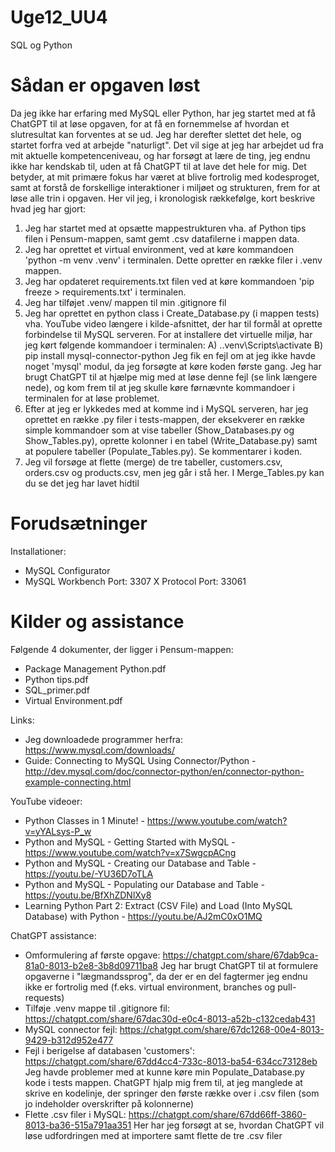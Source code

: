 # Uge12_UU4
 SQL og Python

 # Sådan er opgaven løst
 Da jeg ikke har erfaring med MySQL eller Python, har jeg startet med at få ChatGPT til at løse opgaven, for at få en fornemmelse af hvordan et slutresultat kan forventes at se ud. Jeg har derefter slettet det hele, og startet forfra ved at arbejde "naturligt". Det vil sige at jeg har arbejdet ud fra mit aktuelle kompetenceniveau, og har forsøgt at lære de ting, jeg endnu ikke har kendskab til, uden at få ChatGPT til at lave det hele for mig. Det betyder, at mit primære fokus har været at blive fortrolig med kodesproget, samt at forstå de forskellige interaktioner i miljøet og strukturen, frem for at løse alle trin i opgaven.
 Her vil jeg, i kronologisk rækkefølge, kort beskrive hvad jeg har gjort:
 1. Jeg har startet med at opsætte mappestrukturen vha. af Python tips filen i Pensum-mappen, samt gemt .csv datafilerne i mappen data.
 2. Jeg har oprettet et virtual environment, ved at køre kommandoen 'python -m venv .venv' i terminalen. Dette opretter en række filer i .venv mappen.
 3. Jeg har opdateret requirements.txt filen ved at køre kommandoen 'pip freeze > requirements.txt' i terminalen.
 4. Jeg har tilføjet .venv/ mappen til min .gitignore fil
 5. Jeg har oprettet en python class i Create_Database.py (i mappen tests) vha. YouTube video længere i kilde-afsnittet, der har til formål at oprette forbindelse til MySQL serveren. For at installere det virtuelle miljø, har jeg kørt følgende kommandoer i terminalen:
 A) .\.venv\Scripts\activate
 B) pip install mysql-connector-python
 Jeg fik en fejl om at jeg ikke havde noget 'mysql' modul, da jeg forsøgte at køre koden første gang. Jeg har brugt ChatGPT til at hjælpe mig med at løse denne fejl (se link længere nede), og kom frem til at jeg skulle køre førnævnte kommandoer i terminalen for at løse problemet.
 6. Efter at jeg er lykkedes med at komme ind i MySQL serveren, har jeg oprettet en række .py filer i tests-mappen, der eksekverer en række simple kommandoer som at vise tabeller (Show_Databases.py og Show_Tables.py), oprette kolonner i en tabel (Write_Database.py) samt at populere tabeller (Populate_Tables.py). Se kommentarer i koden.
 7. Jeg vil forsøge at flette (merge) de tre tabeller, customers.csv, orders.csv og products.csv, men jeg går i stå her. I Merge_Tables.py kan du se det jeg har lavet hidtil

 # Forudsætninger
 Installationer:
 - MySQL Configurator
 - MySQL Workbench
 Port: 3307
 X Protocol Port: 33061

 # Kilder og assistance
 Følgende 4 dokumenter, der ligger i Pensum-mappen:
 - Package Management Python.pdf
 - Python tips.pdf
 - SQL_primer.pdf
 - Virtual Environment.pdf

 Links:
 - Jeg downloadede programmer herfra: https://www.mysql.com/downloads/
 - Guide: Connecting to MySQL Using Connector/Python - http://dev.mysql.com/doc/connector-python/en/connector-python-example-connecting.html

 YouTube videoer:
 - Python Classes in 1 Minute! - https://www.youtube.com/watch?v=yYALsys-P_w
 - Python and MySQL - Getting Started with MySQL - https://www.youtube.com/watch?v=x7SwgcpACng
 - Python and MySQL - Creating our Database and Table - https://youtu.be/-YU36D7oTLA
 - Python and MySQL - Populating our Database and Table - https://youtu.be/BfXhZDNlXy8
 - Learning Python Part 2: Extract (CSV File) and Load (Into MySQL Database) with Python - https://youtu.be/AJ2mC0xO1MQ

 ChatGPT assistance:
 - Omformulering af første opgave: https://chatgpt.com/share/67dab9ca-81a0-8013-b2e8-3b8d09711ba8
     Jeg har brugt ChatGPT til at formulere opgaverne i "lægmandssprog", da der er en del fagtermer jeg endnu ikke er fortrolig med (f.eks. virtual environment, branches og pull-requests)
 - Tilføje .venv mappe til .gitignore fil: https://chatgpt.com/share/67dac30d-e0c4-8013-a52b-c132cedab431
 - MySQL connector fejl: https://chatgpt.com/share/67dc1268-00e4-8013-9429-b312d952e477
 - Fejl i berigelse af databasen 'customers': https://chatgpt.com/share/67dd4cc4-733c-8013-ba54-634cc73128eb
     Jeg havde problemer med at kunne køre min Populate_Database.py kode i tests mappen. ChatGPT hjalp mig frem til, at jeg manglede at skrive en kodelinje, der springer den første række over i .csv filen (som jo indeholder overskrifter på kolonnerne)
- Flette .csv filer i MySQL: https://chatgpt.com/share/67dd66ff-3860-8013-ba36-515a791aa351
     Her har jeg forsøgt at se, hvordan ChatGPT vil løse udfordringen med at importere samt flette de tre .csv filer
